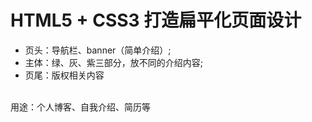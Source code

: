 HTML5 + CSS3 打造扁平化页面设计
=========================
* 页头：导航栏、banner（简单介绍）;<br>
* 主体：绿、灰、紫三部分，放不同的介绍内容;<br>
* 页尾：版权相关内容<br>
<br>
用途：个人博客、自我介绍、简历等